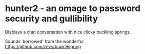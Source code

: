 # hunter2 - an omage to password security and gullibility
Displays a chat conversation with nice clicky buckling springs.

Sounds 'borrowed' from the wonderful https://github.com/zevv/bucklespring